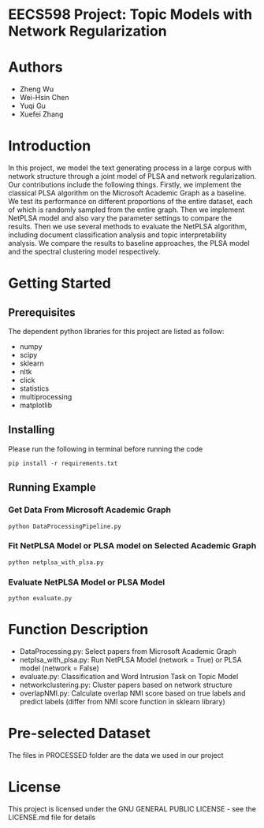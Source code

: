 # EECS598 Project: Topic Models with Network Regularization 
# Authors
 - Zheng Wu
 - Wei-Hsin Chen
 - Yuqi Gu
 - Xuefei Zhang

# Introduction

In this project, we model the text generating process in a large corpus with network structure through a joint model of PLSA and network regularization. Our contributions include the following things. Firstly, we implement the classical PLSA algorithm on the Microsoft Academic Graph as a baseline. We test its performance on different proportions of the entire dataset, each of which is randomly sampled from the entire graph. Then we implement NetPLSA model and also vary the parameter settings to compare the results. Then we use several methods to evaluate the NetPLSA algorithm, including document classification analysis and topic interpretability analysis. We compare the results to baseline approaches, the PLSA model and the spectral clustering model respectively.


# Getting Started

## Prerequisites
The dependent python libraries for this project are listed as follow:
 - numpy
 - scipy
 - sklearn
 - nltk
 - click
 - statistics
 - multiprocessing
 - matplotlib

## Installing
Please run the following in terminal before running the code
```
pip install -r requirements.txt
```

## Running Example
### Get Data From Microsoft Academic Graph
```
python DataProcessingPipeline.py
```

### Fit NetPLSA Model or PLSA model on Selected Academic Graph
```
python netplsa_with_plsa.py
```

### Evaluate NetPLSA Model or PLSA Model
```
python evaluate.py
```

# Function Description
 - DataProcessing.py: Select papers from Microsoft Academic Graph
 - netplsa_with_plsa.py: Run NetPLSA Model (network = True) or PLSA model (network = False)
 - evaluate.py: Classification and Word Intrusion Task on Topic Model
 - networkclustering.py: Cluster papers based on network structure
 - overlapNMI.py: Calculate overlap NMI score based on true labels and predict labels (differ from NMI score function in sklearn library)

# Pre-selected Dataset
The files in PROCESSED folder are the data we used in our project

# License
This project is licensed under the GNU GENERAL PUBLIC LICENSE - see the LICENSE.md file for details

